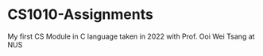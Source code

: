 # CS1010-Assignments
My first CS Module in C language taken in 2022
with Prof. Ooi Wei Tsang at NUS
